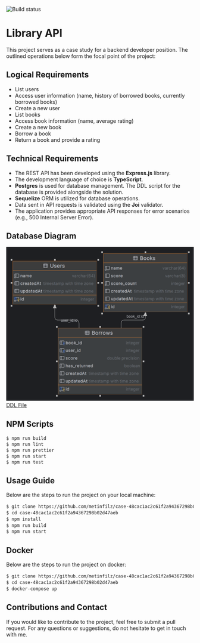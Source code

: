 ![Build status](https://github.com/mifi/editly/actions/workflows/test.yml/badge.svg)
# Library API
This project serves as a case study for a backend developer position. The outlined operations below form the focal point of the project:

## Logical Requirements
- List users
- Access user information (name, history of borrowed books, currently borrowed books)
- Create a new user
- List books
- Access book information (name, average rating)
- Create a new book
- Borrow a book
- Return a book and provide a rating

## Technical Requirements
- The REST API has been developed using the <b>Express.js</b> library.
- The development language of choice is <b>TypeScript</b>.
- <b>Postgres</b> is used for database management. The DDL script for the database is provided alongside the solution.
- <b>Sequelize</b> ORM is utilized for database operations.
- Data sent in API requests is validated using the <b>Joi</b> validator.
- The application provides appropriate API responses for error scenarios (e.g., 500 Internal Server Error).

## Database Diagram
![db.png](https://github.com/metinfilz/case-48cac1ac2c61f2a94367298b02d47aeb/blob/main/db.png)
[DDL File](https://raw.githubusercontent.com/metinfilz/case-48cac1ac2c61f2a94367298b02d47aeb/main/db.dll)


## NPM Scripts
````
$ npm run build
$ npm run lint
$ npm run prettier
$ npm run start
$ npm run test
````

## Usage Guide
Below are the steps to run the project on your local machine:
``` bash
$ git clone https://github.com/metinfilz/case-48cac1ac2c61f2a94367298b02d47aeb.git
$ cd case-48cac1ac2c61f2a94367298b02d47aeb
$ npm install
$ npm run build
$ npm run start
```

## Docker
Below are the steps to run the project on docker:
``` bash
$ git clone https://github.com/metinfilz/case-48cac1ac2c61f2a94367298b02d47aeb.git
$ cd case-48cac1ac2c61f2a94367298b02d47aeb
$ docker-compose up
```

## Contributions and Contact
If you would like to contribute to the project, feel free to submit a pull request. For any questions or suggestions, do not hesitate to get in touch with me.
